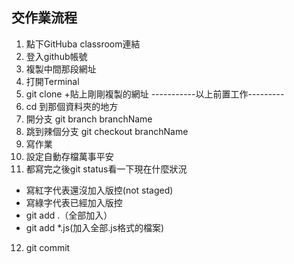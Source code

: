 ## 交作業流程
1. 點下GitHuba classroom連結
2. 登入github帳號
3. 複製中間那段網址
4. 打開Terminal
5. git clone +貼上剛剛複製的網址
-----------以上前置工作---------
6. cd 到那個資料夾的地方
7. 開分支 git branch branchName
8. 跳到辣個分支 git checkout branchName
9. 寫作業
10. 設定自動存檔萬事平安
11. 都寫完之後git status看一下現在什麼狀況
- 寫紅字代表還沒加入版控(not staged)
- 寫綠字代表已經加入版控
- git add .（全部加入）
- git add *.js(加入全部.js格式的檔案)
12. git commit